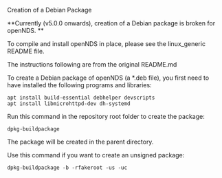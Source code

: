 Creation of a Debian Package

**Currently (v5.0.0 onwards), creation of a Debian package is broken for openNDS.
**

To compile and install openNDS in place, please see the linux_generic README file.

The instructions following are from the original README.md

To create a Debian package of openNDS (a \*.deb file),
you first need to have installed the following programs and libraries:

```
apt install build-essential debhelper devscripts
apt install libmicrohttpd-dev dh-systemd
```

Run this command in the repository root folder to create the package:

```
dpkg-buildpackage
```

The package will be created in the parent directory.


Use this command if you want to create an unsigned package:

```
dpkg-buildpackage -b -rfakeroot -us -uc
```
